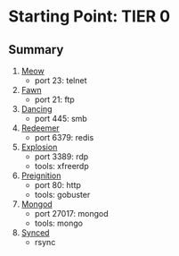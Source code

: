 # Starting Point: TIER 0

## Summary

1. [Meow](./1.%20Meow.md)
    - port 23: telnet
2. [Fawn](./2.%20Fawn.md)
    - port 21: ftp
3. [Dancing](./3.%20Dancing.md)
    - port 445: smb
4. [Redeemer](./4.%20Redeemer.md)
    - port 6379: redis
5. [Explosion](./5.%20Explosion.md)
    - port 3389: rdp
    - tools: xfreerdp
6. [Preignition](./6.%20Preignition.md)
    - port 80: http
    - tools: gobuster
7. [Mongod](./7.%20Mongod.md)
    - port 27017: mongod
    - tools: mongo
8. [Synced](./8.%20Synced.md)
    - rsync
